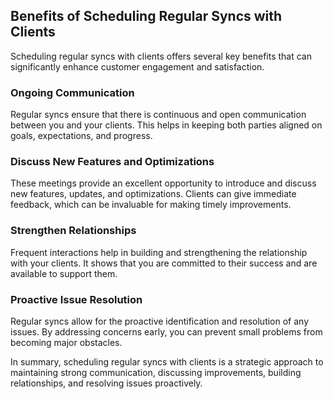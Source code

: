 ## Benefits of Scheduling Regular Syncs with Clients

Scheduling regular syncs with clients offers several key benefits that can significantly enhance customer engagement and satisfaction.

### Ongoing Communication

Regular syncs ensure that there is continuous and open communication between you and your clients. This helps in keeping both parties aligned on goals, expectations, and progress.

### Discuss New Features and Optimizations

These meetings provide an excellent opportunity to introduce and discuss new features, updates, and optimizations. Clients can give immediate feedback, which can be invaluable for making timely improvements.

### Strengthen Relationships

Frequent interactions help in building and strengthening the relationship with your clients. It shows that you are committed to their success and are available to support them.

### Proactive Issue Resolution

Regular syncs allow for the proactive identification and resolution of any issues. By addressing concerns early, you can prevent small problems from becoming major obstacles.

In summary, scheduling regular syncs with clients is a strategic approach to maintaining strong communication, discussing improvements, building relationships, and resolving issues proactively.